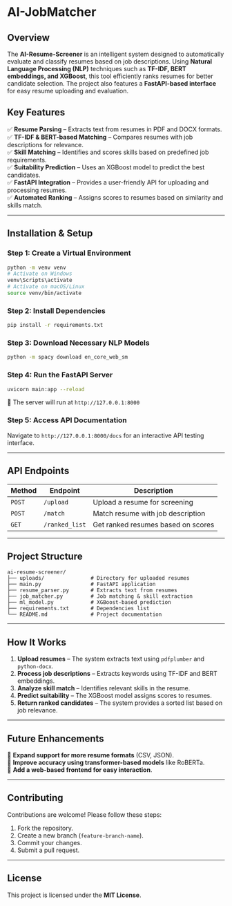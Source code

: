 # AI-JobMatcher

## Overview
The **AI-Resume-Screener** is an intelligent system designed to automatically evaluate and classify resumes based on job descriptions. Using **Natural Language Processing (NLP)** techniques such as **TF-IDF, BERT embeddings, and XGBoost**, this tool efficiently ranks resumes for better candidate selection. The project also features a **FastAPI-based interface** for easy resume uploading and evaluation.

## Key Features
✅ **Resume Parsing** – Extracts text from resumes in PDF and DOCX formats.  
✅ **TF-IDF & BERT-based Matching** – Compares resumes with job descriptions for relevance.  
✅ **Skill Matching** – Identifies and scores skills based on predefined job requirements.  
✅ **Suitability Prediction** – Uses an XGBoost model to predict the best candidates.  
✅ **FastAPI Integration** – Provides a user-friendly API for uploading and processing resumes.  
✅ **Automated Ranking** – Assigns scores to resumes based on similarity and skills match.  

---
## Installation & Setup
### Step 1: Create a Virtual Environment
```bash
python -m venv venv
# Activate on Windows
venv\Scripts\activate
# Activate on macOS/Linux
source venv/bin/activate
```

### Step 2: Install Dependencies
```bash
pip install -r requirements.txt
```

### Step 3: Download Necessary NLP Models
```bash
python -m spacy download en_core_web_sm
```

### Step 4: Run the FastAPI Server
```bash
uvicorn main:app --reload
```
📌 The server will run at `http://127.0.0.1:8000`

### Step 5: Access API Documentation
Navigate to `http://127.0.0.1:8000/docs` for an interactive API testing interface.

---
## API Endpoints
| Method  | Endpoint          | Description                   |
|---------|------------------|-------------------------------|
| `POST`  | `/upload`        | Upload a resume for screening |
| `POST`  | `/match`         | Match resume with job description |
| `GET`   | `/ranked_list`   | Get ranked resumes based on scores |

---
## Project Structure
```
ai-resume-screener/
├── uploads/               # Directory for uploaded resumes
├── main.py                # FastAPI application
├── resume_parser.py       # Extracts text from resumes
├── job_matcher.py         # Job matching & skill extraction
├── ml_model.py            # XGBoost-based prediction
├── requirements.txt       # Dependencies list
└── README.md              # Project documentation
```

---
## How It Works
1. **Upload resumes** – The system extracts text using `pdfplumber` and `python-docx`.
2. **Process job descriptions** – Extracts keywords using TF-IDF and BERT embeddings.
3. **Analyze skill match** – Identifies relevant skills in the resume.
4. **Predict suitability** – The XGBoost model assigns scores to resumes.
5. **Return ranked candidates** – The system provides a sorted list based on job relevance.

---
## Future Enhancements
🚀 **Expand support for more resume formats** (CSV, JSON).  
🚀 **Improve accuracy using transformer-based models** like RoBERTa.  
🚀 **Add a web-based frontend for easy interaction**.  

---
## Contributing
Contributions are welcome! Please follow these steps:
1. Fork the repository.
2. Create a new branch (`feature-branch-name`).
3. Commit your changes.
4. Submit a pull request.

---
## License
This project is licensed under the **MIT License**.



